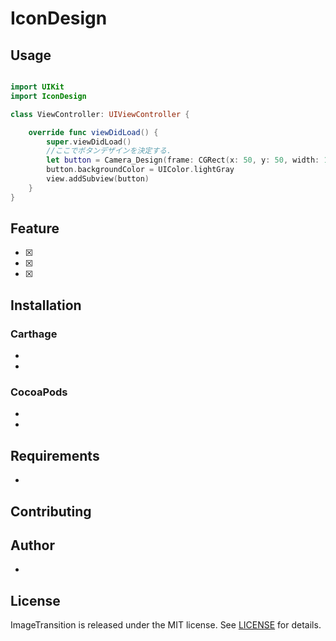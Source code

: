 # IconDesign

## Usage

```swift

import UIKit
import IconDesign

class ViewController: UIViewController {

    override func viewDidLoad() {
        super.viewDidLoad()
        //ここでボタンデザインを決定する.
        let button = Camera_Design(frame: CGRect(x: 50, y: 50, width: 100, height: 100))
        button.backgroundColor = UIColor.lightGray
        view.addSubview(button)
    }
}

```

## Feature
 - [x] 
 - [x] 
 - [x]
 
## Installation

### Carthage
 - 
 - 

### CocoaPods
 - 
 - 

## Requirements
 - 

## Contributing


## Author

 - 

## License

ImageTransition is released under the MIT license. See [LICENSE](https://github.com/shtnkgm/BondiBlue/blob/master/LICENSE) for details.

